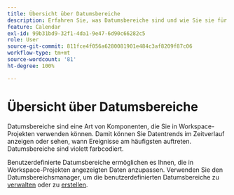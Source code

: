 ```yaml
---
title: Übersicht über Datumsbereiche
description: Erfahren Sie, was Datumsbereiche sind und wie Sie sie für die Berichterstellung verwenden können.
feature: Calendar
exl-id: 99b31bd9-32f1-4da1-9e47-6d90c66282c5
role: User
source-git-commit: 811fce4f056a6280081901e484c3af8209f87c06
workflow-type: tm+mt
source-wordcount: '81'
ht-degree: 100%

---
```


# Übersicht über Datumsbereiche

Datumsbereiche sind eine Art von Komponenten, die Sie in Workspace-Projekten verwenden können. Damit können Sie Datentrends im Zeitverlauf anzeigen oder sehen, wann Ereignisse am häufigsten auftreten. Datumsbereiche sind violett farbcodiert.

Benutzerdefinierte Datumsbereiche ermöglichen es Ihnen, die in Workspace-Projekten angezeigten Daten anzupassen. Verwenden Sie den Datumsbereichsmanager, um die benutzerdefinierten Datumsbereiche zu [verwalten](manage.md) oder zu [erstellen](create.md).
